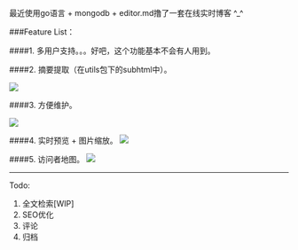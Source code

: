 最近使用go语言 + mongodb + editor.md撸了一套在线实时博客 ^_^
 
 ###Feature List：
 
 ####1. 多用户支持。。。好吧，这个功能基本不会有人用到。
 
 ####2. 摘要提取（在utils包下的subhtml中）。
 
 <img src="https://1024coder.com/file/55f2931965d44003f9000002">

 ####3. 方便维护。
 
 ![](https://1024coder.com/file/55f2936165d44003f9000003)
 
 ####4. 实时预览 + 图片缩放。
 ![](https://1024coder.com/file/55f293a565d44003f9000004)
 
 ####5. 访问者地图。
 ![](https://1024coder.com/file/55f293de65d44003f9000005)
 
 

------------

 Todo:
 1. 全文检索[WIP]
 2. SEO优化
 3. 评论
 4. 归档